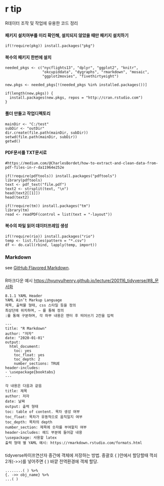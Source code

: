# r tip
R데이터 조작 및 작업에 유용한 코드 정리 


#### 패키지 설치여부를 미리 확인해, 설치되지 않았을 때만 패키지 설치하기
```
if(!require(pkg)) install.packages("pkg")
```

#### 복수의 패키지 한번에 설치
```
needed_pkgs <- c("nycflights13", "dplyr", "ggplot2", "knitr", 
                 "okcupiddata", "dygraphs", "rmarkdown", "mosaic", 
                 "ggplot2movies", "fivethirtyeight")

new.pkgs <- needed_pkgs[!(needed_pkgs %in% installed.packages())]

if(length(new.pkgs)) {
  install.packages(new.pkgs, repos = "http://cran.rstudio.com")
}
```
#### 폴더 만들고 작업디렉토리 
```
mainDir <- "C:/test"
subDir <- "outDir"
dir.create(file.path(mainDir, subDir))
setwd(file.path(mainDir, subDir))
getwd()
```

#### PDF문서를 TXT문서로 
```
#https://medium.com/@CharlesBordet/how-to-extract-and-clean-data-from-pdf-files-in-r-da11964e252e

if(!require(pdftools)) install.packages("pdftools")
library(pdftools)
text <- pdf_text("file.pdf")
text2 <- strsplit(text, "\n")
head(text2[[1]])
head(text2)

if(!require(tm)) install.packages("tm")
library(tm)
read <- readPDF(control = list(text = "-layout"))
```

#### 복수의 파일 읽어 데이터프레임 생성
```
if(!require(rio)) install.packages("rio")
temp <- list.files(pattern = "*.csv")
df <- do.call(rbind, lapply(temp, import))
```


### Markdown
see [GitHub Flavored Markdown](https://guides.github.com/features/mastering-markdown/).

###
R마크다운 예시
https://hyunyulhenry.github.io/lecture/200116_tidyverse/#8_문서화

```
8.1.1 YAML Header
YAML Ain’t Markup Language
제목, 출력물 형태, css 스타일 등을 정의
최상단에 위치하며, — 를 통해 정의
:를 통해 구분하며, 각 하부 내용은 엔터 후 띄어쓰기 2칸을 입력
```

```
---
title: "R Markdown"
author: "저자"
date: "2020-01-01"
output:
  html_document:
    toc: yes
    toc_float: yes
    toc_depth: 2
    number_sections: TRUE
header-includes:
- \usepackage{booktabs}
---
```

```
각 내용은 다음과 같음
title: 제목
author: 저자
date: 날짜
output: 출력 형태
toc: table of content. 목차 생성 여부
toc_float: 목차가 유동적으로 움직일지 여부
toc_depth: 목차의 depth
number_section: 제목에 숫자를 부여할지 여부
header-includes: 헤드 부분에 들어갈 내용
\usepackage: 사용할 latex
출력 형태 별 YAML 예시: https://rmarkdown.rstudio.com/formats.html
```

###
tidyverse파이프연산자 중간에 객체에 저장하는 방법. 
중괄호 { }안에서 할당할때 꺽쇠 2개(->>)를 넣어주면 { ) 바깥 전역환경에 객체 할당. 
```
........( ) %>%
{. ->> obj_name} %>%
...( )

```
